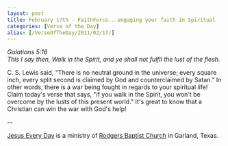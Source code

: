 ```yaml
---
layout: post
title: February 17th - FaithForce...engaging your faith in Spiritual
categories: [Verse of the Day]
alias: [/VerseOfTheDay/2011/02/17/]
---
```


_Galatians 5:16  
This I say then, Walk in the Spirit, and ye shall not fulfil the
lust of the flesh._

C. S. Lewis said, "There is no neutral ground in the universe;
every square inch, every split second is claimed by God and
counterclaimed by Satan." In other words, there is a war being fought
in regards to your spiritual life! Claim today's verse that says, "if
you walk in the Spirit, you won't be overcome by the lusts of this
present world." It's great to know that a Christian can win the war
with God's help!

 --

<a href=http://jesuseveryday.net>Jesus Every Day</a> is a ministry of <a href=http://rodgersbaptist.net>Rodgers Baptist Church</a> in Garland, Texas.
